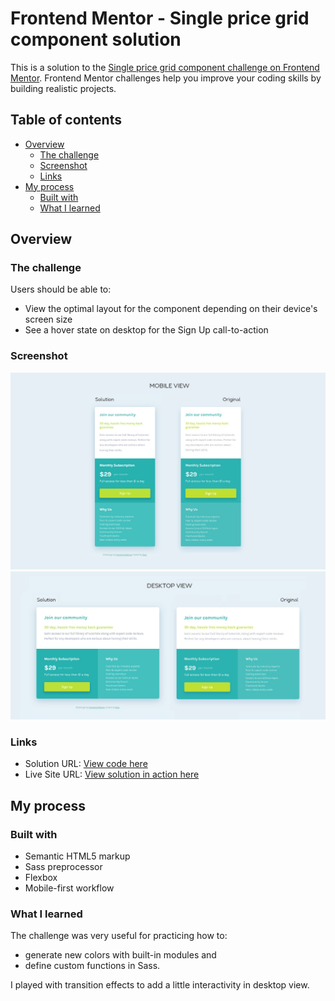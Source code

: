 # Frontend Mentor - Single price grid component solution

This is a solution to the [Single price grid component challenge on Frontend Mentor](https://www.frontendmentor.io/challenges/single-price-grid-component-5ce41129d0ff452fec5abbbc). Frontend Mentor challenges help you improve your coding skills by building realistic projects. 

## Table of contents

- [Overview](#overview)
  - [The challenge](#the-challenge)
  - [Screenshot](#screenshot)
  - [Links](#links)
- [My process](#my-process)
  - [Built with](#built-with)
  - [What I learned](#what-i-learned)
 
## Overview

### The challenge

Users should be able to:

- View the optimal layout for the component depending on their device's screen size
- See a hover state on desktop for the Sign Up call-to-action

### Screenshot

<img src="./solution-screenshots/single-price-grid-mobile-view.jpg">
<img src="./solution-screenshots/single-price-grid-desktop-view.jpg">

### Links

- Solution URL: [View code here](https://github.com/strosi/frontend-mentor-challenges/tree/main/newbie/single-price-grid-component-master)
- Live Site URL: [View solution in action here](https://strosi.github.io/frontend-mentor-challenges/newbie/single-price-grid-component-master/)

## My process

### Built with

- Semantic HTML5 markup
- Sass preprocessor
- Flexbox
- Mobile-first workflow

### What I learned

The challenge was very useful for practicing how to:
- generate new colors with built-in modules and
- define custom functions in Sass.  

I played with transition effects to add a little interactivity in desktop view.
